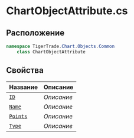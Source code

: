 
# ChartObjectAttribute.cs
## Расположение
```csharp
namespace TigerTrade.Chart.Objects.Common  
    class ChartObjectAttribute
```

## Свойства
| Название | Описание |
| --- | --- |
| [`ID`](./svoistva/ID.md) | *Описание* |
| [`Name`](./svoistva/Name.md) | *Описание* |
| [`Points`](./svoistva/Points.md) | *Описание* |
| [`Type`](./svoistva/Type.md) | *Описание* |
